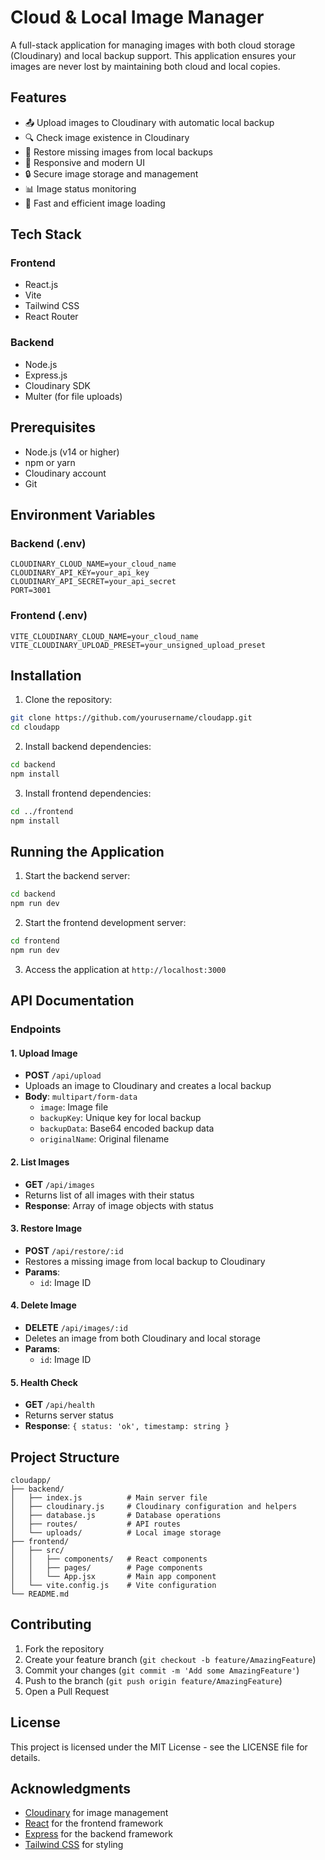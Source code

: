 # Cloud & Local Image Manager

A full-stack application for managing images with both cloud storage (Cloudinary) and local backup support. This application ensures your images are never lost by maintaining both cloud and local copies.

## Features

- 📤 Upload images to Cloudinary with automatic local backup
- 🔍 Check image existence in Cloudinary
- 🔄 Restore missing images from local backups
- 📱 Responsive and modern UI
- 🔒 Secure image storage and management
- 📊 Image status monitoring
- 🚀 Fast and efficient image loading

## Tech Stack

### Frontend
- React.js
- Vite
- Tailwind CSS
- React Router

### Backend
- Node.js
- Express.js
- Cloudinary SDK
- Multer (for file uploads)

## Prerequisites

- Node.js (v14 or higher)
- npm or yarn
- Cloudinary account
- Git

## Environment Variables

### Backend (.env)
```env
CLOUDINARY_CLOUD_NAME=your_cloud_name
CLOUDINARY_API_KEY=your_api_key
CLOUDINARY_API_SECRET=your_api_secret
PORT=3001
```

### Frontend (.env)
```env
VITE_CLOUDINARY_CLOUD_NAME=your_cloud_name
VITE_CLOUDINARY_UPLOAD_PRESET=your_unsigned_upload_preset
```

## Installation

1. Clone the repository:
```bash
git clone https://github.com/yourusername/cloudapp.git
cd cloudapp
```

2. Install backend dependencies:
```bash
cd backend
npm install
```

3. Install frontend dependencies:
```bash
cd ../frontend
npm install
```

## Running the Application

1. Start the backend server:
```bash
cd backend
npm run dev
```

2. Start the frontend development server:
```bash
cd frontend
npm run dev
```

3. Access the application at `http://localhost:3000`

## API Documentation

### Endpoints

#### 1. Upload Image
- **POST** `/api/upload`
- Uploads an image to Cloudinary and creates a local backup
- **Body**: `multipart/form-data`
  - `image`: Image file
  - `backupKey`: Unique key for local backup
  - `backupData`: Base64 encoded backup data
  - `originalName`: Original filename

#### 2. List Images
- **GET** `/api/images`
- Returns list of all images with their status
- **Response**: Array of image objects with status

#### 3. Restore Image
- **POST** `/api/restore/:id`
- Restores a missing image from local backup to Cloudinary
- **Params**: 
  - `id`: Image ID

#### 4. Delete Image
- **DELETE** `/api/images/:id`
- Deletes an image from both Cloudinary and local storage
- **Params**:
  - `id`: Image ID

#### 5. Health Check
- **GET** `/api/health`
- Returns server status
- **Response**: `{ status: 'ok', timestamp: string }`

## Project Structure

```
cloudapp/
├── backend/
│   ├── index.js          # Main server file
│   ├── cloudinary.js     # Cloudinary configuration and helpers
│   ├── database.js       # Database operations
│   ├── routes/           # API routes
│   └── uploads/          # Local image storage
├── frontend/
│   ├── src/
│   │   ├── components/   # React components
│   │   ├── pages/        # Page components
│   │   └── App.jsx       # Main app component
│   └── vite.config.js    # Vite configuration
└── README.md
```

## Contributing

1. Fork the repository
2. Create your feature branch (`git checkout -b feature/AmazingFeature`)
3. Commit your changes (`git commit -m 'Add some AmazingFeature'`)
4. Push to the branch (`git push origin feature/AmazingFeature`)
5. Open a Pull Request

## License

This project is licensed under the MIT License - see the LICENSE file for details.

## Acknowledgments

- [Cloudinary](https://cloudinary.com/) for image management
- [React](https://reactjs.org/) for the frontend framework
- [Express](https://expressjs.com/) for the backend framework
- [Tailwind CSS](https://tailwindcss.com/) for styling 